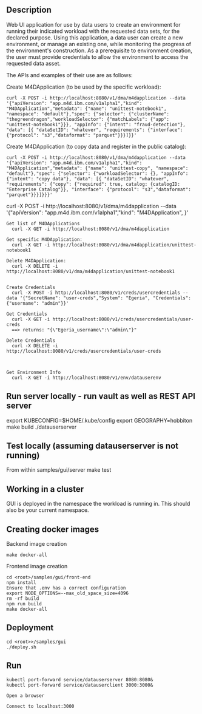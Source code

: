 ## Description

Web UI application for use by data users to create an environment for running their indicated workload with the requested data sets, for the declared purpose. Using this application, a data user can create a new environment, or manage an existing one, while monitoring the progress of the environment's construction. As a prerequisite to environment creation, the user must provide credentials to allow the environment to access the requested data asset.

The APIs and examples of their use are as follows:
  
  Create M4DApplication (to be used by the specific workload):

	curl -X POST -i http://localhost:8080/v1/dma/m4dapplication --data '{"apiVersion": "app.m4d.ibm.com/v1alpha1","kind": "M4DApplication","metadata": {"name": "unittest-notebook1", "namespace": "default"},"spec": {"selector": {"clusterName": "thegreendragon","workloadSelector": {"matchLabels": {"app": "unittest-notebook1"}}}, "appInfo": {"intent": "fraud-detection"}, "data": [{ "dataSetID": "whatever", "requirements": {"interface": {"protocol": "s3","dataformat": "parquet"}}}]}}'

  Create M4DApplication (to copy data and register in the public catalog):

	curl -X POST -i http://localhost:8080/v1/dma/m4dapplication --data '{"apiVersion": "app.m4d.ibm.com/v1alpha1","kind": "M4DApplication","metadata": {"name": "unittest-copy", "namespace": "default"},"spec": {"selector": {"workloadSelector": {}, "appInfo": {"intent": "copy data"}, "data": [{ "dataSetID": "whatever", "requirements": {"copy": {"required": true, catalog: {catalogID: "Enterprise Catalog"}}, "interface": {"protocol": "s3","dataformat": "parquet"}}}]}}}'

curl -X POST -i http://localhost:8080/v1/dma/m4dapplication --data '{"apiVersion": "app.m4d.ibm.com/v1alpha1","kind": "M4DApplication", }'

	Get list of M4DApplications
	  curl -X GET -i http://localhost:8080/v1/dma/m4dapplication
	
	Get specific M4DApplication:
	  curl -X GET -i http://localhost:8080/v1/dma/m4dapplication/unittest-notebook1
	
	Delete M4DApplication:
	  curl -X DELETE -i http://localhost:8080/v1/dma/m4dapplication/unittest-notebook1
	
	
	Create Credentials
	  curl -X POST -i http://localhost:8080/v1/creds/usercredentials --data '{"SecretName": "user-creds","System": "Egeria", "Credentials": {"username": "admin"}}'
	
	Get Credentials
	  curl -X GET -i http://localhost:8080/v1/creds/usercredentials/user-creds
	  ==> returns: "{\"Egeria_username\":\"admin\"}"
	
	Delete Credentials
	  curl -X DELETE -i http://localhost:8080/v1/creds/usercredentials/user-creds



	Get Environment Info
	  curl -X GET -i http://localhost:8080/v1/env/datauserenv


## Run server locally - run vault as well as REST API server

export KUBECONFIG=$HOME/.kube/config
export GEOGRAPHY=hobbiton
make build
./datauserserver

## Test locally (assuming datauserserver is not running)
From within samples/gui/server
make test

## Working in a cluster
GUI is deployed in the namespace the workload is running in. This should also be your current namespace.

## Creating docker images
Backend image creation
```
make docker-all
```
Frontend image creation

```
cd <root>/samples/gui/front-end
npm install
Ensure that .env has a correct configuration 
export NODE_OPTIONS=--max_old_space_size=4096
rm -rf build
npm run build
make docker-all
```
## Deployment
  ```
cd <root>>/samples/gui
./deploy.sh
```

## Run 

```
kubectl port-forward service/datauserserver 8080:8080&
kubectl port-forward service/datauserclient 3000:3000&

Open a browser

Connect to localhost:3000

